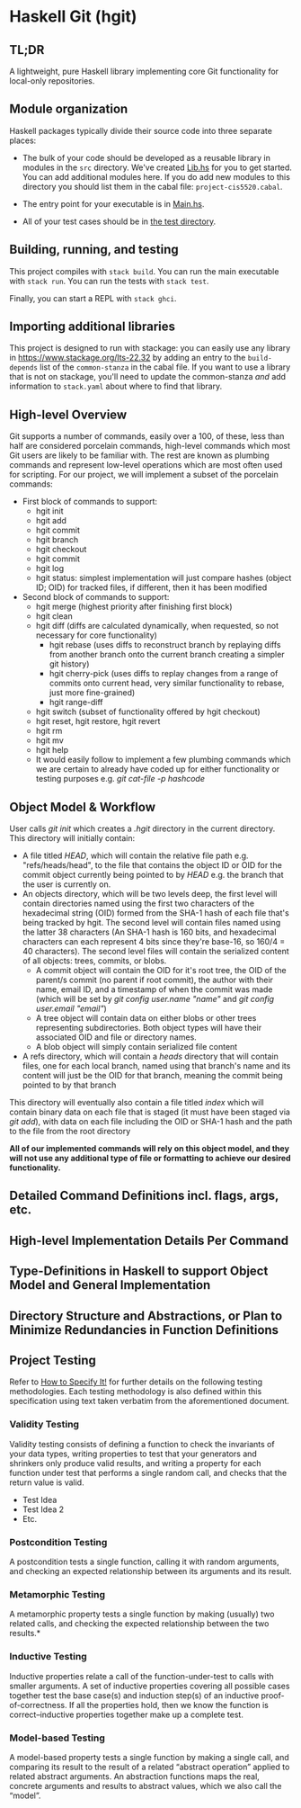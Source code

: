 # Haskell Git (hgit)

## TL;DR 
A lightweight, pure Haskell library implementing core Git functionality for local-only repositories.

## Module organization

Haskell packages typically divide their source code into three separate places:

  - The bulk of your code should be developed as a reusable library in 
    modules in the `src` directory. We've created [Lib.hs](src/Lib.hs) 
    for you to get started. You can add additional modules here.
    If you do add new modules to this directory you should list them
    in the cabal file: `project-cis5520.cabal`.
  
  - The entry point for your executable is in [Main.hs](app/Main.hs). 
  
  - All of your test cases should be in [the test directory](test/Spec.hs).

## Building, running, and testing

This project compiles with `stack build`. 
You can run the main executable with `stack run`.
You can run the tests with `stack test`. 

Finally, you can start a REPL with `stack ghci`.

## Importing additional libraries

This project is designed to run with stackage: you can easily use any library
in https://www.stackage.org/lts-22.32 by adding an entry to the
`build-depends` list of the `common-stanza` in the cabal file. If you want to
use a library that is not on stackage, you'll need to update the common-stanza
*and* add information to `stack.yaml` about where to find that library.

## High-level Overview

Git supports a number of commands, easily over a 100, of these, less than half are considered porcelain commands, high-level commands which most Git users are likely to be familiar with. The rest are known as plumbing commands and represent low-level operations which are most often used for scripting. For our project, we will implement a subset of the porcelain commands:

- First block of commands to support:
  - hgit init
  - hgit add
  - hgit commit
  - hgit branch
  - hgit checkout
  - hgit commit
  - hgit log
  - hgit status: simplest implementation will just compare hashes (object ID; OID) for tracked files, if different, then it has been modified
- Second block of commands to support:
  - hgit merge (highest priority after finishing first block)
  - hgit clean
  - hgit diff (diffs are calculated dynamically, when requested, so not necessary for core functionality)
    - hgit rebase (uses diffs to reconstruct branch by replaying diffs from another branch onto the current branch creating a simpler git history)
    - hgit cherry-pick (uses diffs to replay changes from a range of commits onto current head, very similar functionality to rebase, just more fine-grained)
    - hgit range-diff
  - hgit switch (subset of functionality offered by hgit checkout)
  - hgit reset, hgit restore, hgit revert
  - hgit rm
  - hgit mv
  - hgit help
  - It would easily follow to implement a few plumbing commands which we are certain to already have coded up for either functionality or testing purposes e.g. _git cat-file -p hashcode_

## Object Model & Workflow

User calls _git init_ which creates a _.hgit_ directory in the current directory. This directory will initially contain:
- A file titled _HEAD_, which will contain the relative file path e.g. "refs/heads/head", to the file that contains the object ID or OID for the commit object currently being pointed to by _HEAD_ e.g. the branch that the user is currently on.
- An objects directory, which will be two levels deep, the first level will contain directories named using the first two characters of the hexadecimal string (OID) formed from the SHA-1 hash of each file that's being tracked by hgit. The second level will contain files named using the latter 38 characters (An SHA-1 hash is 160 bits, and hexadecimal characters can each represent 4 bits since they're base-16, so 160/4 = 40 characters). The second level files will contain the serialized content of all objects: trees, commits, or blobs.
  - A commit object will contain the OID for it's root tree, the OID of the parent/s commit (no parent if root commit), the author with their name, email ID, and a timestamp of when the commit was made (which will be set by _git config user.name "name"_ and _git config user.email "email"_)
  - A tree object will contain data on either blobs or other trees representing subdirectories. Both object types will have their associated OID and file or directory names.
  - A blob object will simply contain serialized file content
- A refs directory, which will contain a _heads_ directory that will contain files, one for each local branch, named using that branch's name and its content will just be the OID for that branch, meaning the commit being pointed to by that branch

This directory will eventually also contain a file titled _index_ which will contain binary data on each file that is staged (it must have been staged via _git add_), with data on each file including the OID or SHA-1 hash and the path to the file from the root directory

__All of our implemented commands will rely on this object model, and they will not use any additional type of file or formatting to achieve our desired functionality.__ 

## Detailed Command Definitions incl. flags, args, etc.

## High-level Implementation Details Per Command

## Type-Definitions in Haskell to support Object Model and General Implementation

## Directory Structure and Abstractions, or Plan to Minimize Redundancies in Function Definitions

## Project Testing

Refer to [How to Specify It\!](https://research.chalmers.se/publication/517894/file/517894_Fulltext.pdf) for further details on the following testing methodologies. Each testing methodology is also defined within this specification using text taken verbatim from the aforementioned document.

### Validity Testing

Validity testing consists of defining a function to check the invariants of your data types, writing properties to test that your generators and shrinkers only produce valid results, and writing a property for each function under test that performs a single random call, and checks that the return value is valid.

- Test Idea
- Test Idea 2
- Etc.

### Postcondition Testing

A postcondition tests a single function, calling it with random arguments, and checking an expected relationship between its arguments and its result.

### Metamorphic Testing

A metamorphic property tests a single function by making (usually) two related calls, and checking the expected relationship between the two results.\*

### Inductive Testing

Inductive properties relate a call of the function-under-test to calls with smaller arguments. A set of inductive properties covering all possible cases together test the base case(s) and induction step(s) of an inductive proof-of-correctness. If all the properties hold, then we know the function is correct–inductive properties together make up a complete test.

### Model-based Testing

A model-based property tests a single function by making a single call, and comparing its result to the result of a related “abstract operation” applied to related abstract arguments. An abstraction functions maps the real, concrete arguments and results to abstract values, which we also call the “model”.

